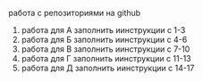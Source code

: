 работа с репозиториями на github

1. работа для А
заполнить иинструкции с 1-3
2. работа для Б 
заполнить иинструкции с 4-6
3. работа для В
заполнить иинструкции с 7-10
4. работа для Г
заполнить иинструкции с 11-13
5. работа для Д
заполнить иинструкции с 14-17
